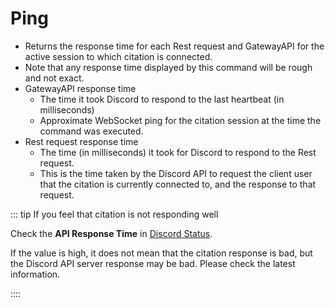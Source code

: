 # Ping

- Returns the response time for each Rest request and GatewayAPI for the active session to which citation is connected.
- Note that any response time displayed by this command will be rough and not exact.
- GatewayAPI response time
  - The time it took Discord to respond to the last heartbeat (in milliseconds)
  - Approximate WebSocket ping for the citation session at the time the command was executed.
- Rest request response time
  - The time (in milliseconds) it took for Discord to respond to the Rest request.
  - This is the time taken by the Discord API to request the client user that the citation is currently connected to, and the response to that request.

::: tip If you feel that citation is not responding well

Check the **API Response Time** in [Discord Status](https://discordstatus.com/).

If the value is high, it does not mean that the citation response is bad, but the Discord API server response may be bad. Please check the latest information.

::::
